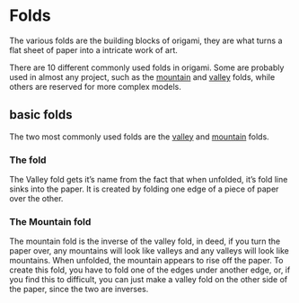 # Folds

The various folds are the building blocks of origami, they are what turns a flat sheet of paper into a intricate work of art.

There are 10 different commonly used folds in origami.
Some are probably used in almost any project, such as the [mountain](mountain.md) and [valley](valley.md) folds, while others are reserved for more complex models.


## basic folds
The two most commonly used folds are the [valley](valley.md) and [mountain](mountain.md) folds.

### The fold
The Valley fold gets it’s name from the fact that when unfolded, it’s fold line sinks into  the paper.
It is created by folding one edge of a piece of paper over the other.

### The Mountain fold
The mountain fold is the inverse of the valley fold, in deed, if you turn the paper over, any mountains will look like valleys and any valleys will look like mountains.
When unfolded, the mountain appears to rise off the paper.
To create this fold, you have to fold one of the edges under another edge, or, if you find this to difficult, you can just make a valley fold on the other side of the paper, since the two are inverses.

